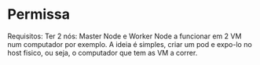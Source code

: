 # Permissa
Requisitos: Ter 2 nós: Master Node e Worker Node a funcionar em 2 VM num computador por exemplo.
A ideia é simples, criar um pod e expo-lo no host fisico, ou seja, o computador que tem as VM a correr.

